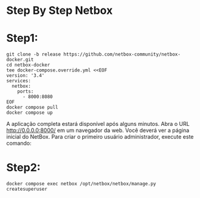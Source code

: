 # Step By Step Netbox


# Step1:
```shell
git clone -b release https://github.com/netbox-community/netbox-docker.git
cd netbox-docker
tee docker-compose.override.yml <<EOF
version: '3.4'
services:
  netbox:
    ports:
      - 8000:8080
EOF
docker compose pull
docker compose up
```

A aplicação completa estará disponível após alguns minutos. Abra o URL http://0.0.0.0:8000/ em um navegador da web. Você deverá ver a página inicial do NetBox. Para criar o primeiro usuário administrador, execute este comando:

# Step2:
```docker compose exec netbox /opt/netbox/netbox/manage.py createsuperuser```





